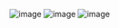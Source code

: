 ![image](https://github.com/julius-roxas22/squizer-practice/assets/148351137/67866ecc-2942-4db6-8498-18609a353c24)
![image](https://github.com/julius-roxas22/squizer-practice/assets/148351137/94bb4fc7-a4ce-403d-87d7-d2bcbaacf0be)
![image](https://github.com/julius-roxas22/squizer-practice/assets/148351137/851ec4bd-1e26-414f-9b80-0ca8ed3cceb8)
